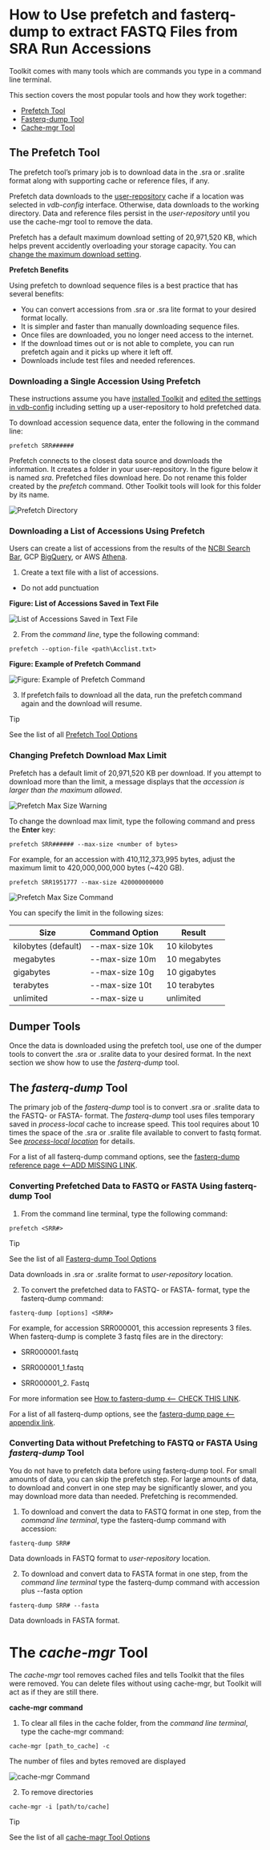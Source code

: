 # How to Use prefetch and fasterq-dump to extract FASTQ Files from SRA Run Accessions

Toolkit comes with many tools which are commands you type in a command line terminal.

This section covers the most popular tools and how they work together:
* [Prefetch Tool](#the-prefetch-tool)
* [Fasterq-dump Tool](#the-fasterq-dump-tool)    
* [Cache-mgr Tool](#the-cache-mgr-tool)
  
## The Prefetch Tool

The prefetch tool’s primary job is to download data in the .sra or .sralite format along with supporting cache or reference files, if any. 

Prefetch data downloads to the [user-repository](03.-Review-and-adjust-Toolkit-Settings.html) cache if a location was selected in _vdb-config_ interface. Otherwise, data downloads to the working directory. Data and reference files persist in the _user-repository_ until you use the cache-mgr tool to remove the data. 

Prefetch has a default maximum download setting of 20,971,520 KB, which helps prevent accidently overloading your storage capacity. You can [change the maximum download setting](#changing-prefetch-download-max-limit).


**Prefetch Benefits**

Using prefetch to download sequence files is a best practice that has several benefits:
* You can convert accessions from .sra or .sra lite format to your desired format locally.
* It is simpler and faster than manually downloading sequence files.
* Once files are downloaded, you no longer need access to the internet.
* If the download times out or is not able to complete, you can run prefetch again and it picks up where it left off.
* Downloads include test files and needed references.

### Downloading a Single Accession Using Prefetch

These instructions assume you have [installed Toolkit](/01.-Downloading-SRA-Toolkit.md) and [edited the settings in vdb-config](/03.-Review-and-adjust-Toolkit-Settings.html) including setting up a user-repository to hold prefetched data.

To download accession sequence data, enter the following in the command line:

`prefetch SRR######`

Prefetch connects to the closest data source and downloads the information. It creates a folder in your user-repository. In the figure below it is named _sra_. Prefetched files download here. Do not rename this folder created by the _prefetch_ command. Other Toolkit tools will look for this folder by its name.

![Prefetch Directory](/images/05/prefect-dir.png)

### Downloading a List of Accessions Using Prefetch 

Users can create a list of accessions from the results of the [NCBI Search Bar](https://www.ncbi.nlm.nih.gov/sra/docs/srasearch/), GCP [BigQuery](https://www.ncbi.nlm.nih.gov/sra/docs/sra-bigquery-examples/), or AWS [Athena](https://www.ncbi.nlm.nih.gov/sra/docs/sra-athena-examples/). 

1. Create a text file with a list of accessions. 

  - Do not add punctuation

**Figure: List of Accessions Saved in Text File**

![List of Accessions Saved in Text File](images/05/accession_list-txt.png)

2. From the _command line_, type the following command: 

 `prefetch --option-file <path\Acclist.txt>`

**Figure: Example of Prefetch Command**

![Figure: Example of Prefetch Command](images/05/prefetch-command.png)

3. If prefetch fails to download all the data, run the prefetch command again and the download will resume.  

> [!TIP]
> See the list of all [Prefetch Tool Options](toolkit-tools-options.md#prefetch)

### Changing Prefetch Download Max Limit 

Prefetch has a default limit of 20,971,520 KB per download. If you attempt to download more than the limit, a message displays that the _accession is larger than the maximum allowed_.

![Prefetch Max Size Warning](images/05/prefetch-warning.png)

To change the download max limit, type the following command and press the **Enter** key: 

`prefetch SRR###### --max-size <number of bytes>`

  For example, for an accession with 410,112,373,995 bytes, adjust the maximum limit to 420,000,000,000 bytes (~420 GB). 

  `prefetch SRR1951777 --max-size 420000000000`  

  ![Prefetch Max Size Command](images/05/prefetch-max-size.png)

  You can specify the limit in the following sizes:

  | Size | Command Option | Result |
  | --- | --- | --- |
  | kilobytes (default) | --max-size 10k |  10 kilobytes |
  | megabytes | --max-size 10m | 10 megabytes  |
  | gigabytes  | --max-size 10g   |  10 gigabytes |
  | terabytes | --max-size 10t  | 10 terabytes |
  | unlimited | --max-size u |  unlimited |

  ## Dumper Tools 
  
Once the data is downloaded using the prefetch tool, use one of the dumper tools to convert the .sra or .sralite data to your desired format. In the next section we show how to use the _fasterq-dump_ tool.



## The _fasterq-dump_ Tool 

The primary job of the _fasterq-dump_ tool is to convert .sra or .sralite data to the FASTQ- or FASTA- format. The _fasterq-dump_ tool uses files temporary saved in _process-local_ cache to increase speed. This tool requires about 10 times the space of the .sra or .sralite file available to convert to fastq format. See [_process-local location_](Review-and-Adjust-Toolkit-Settings.md) for details. 

For a list of all fasterq-dump command options, see the [fasterq-dump reference page <--ADD MISSING LINK](page.html). 

### Converting Prefetched Data to FASTQ or FASTA Using fasterq-dump Tool 

1. From the command line terminal, type the following command: 

`prefetch <SRR#>`

 > [!TIP]
> See the list of all [Fasterq-dump Tool Options](toolkit-tools-options.md#fasterq-dump)

Data downloads in .sra or .sralite format to _user-repository_ location. 

2. To convert the prefetched data to FASTQ- or FASTA- format, type the fasterq-dump command: 

`fasterq-dump [options] <SRR#>`

For example, for accession SRR000001, this accession represents 3 files. When fasterq-dump is complete 3 fastq files are in the directory: 

* SRR000001.fastq 

* SRR000001_1.fastq 

* SRR000001_2. Fastq 

For more information see [How to fasterq-dump <-- CHECK THIS LINK](https://github.com/ncbi/sra-tools/wiki/HowTo:-fasterq-dump). 

For a list of all fasterq-dump options, see the [fasterq-dump page <-- appendix link](page.html). 

### Converting Data without Prefetching to FASTQ or FASTA Using _fasterq-dump_ Tool 

You do not have to prefetch data before using fasterq-dump tool. For small amounts of data, you can skip the prefetch step. For large amounts of data, to download and convert in one step may be significantly slower, and you may download more data than needed. Prefetching is recommended. 

1. To download and convert the data to FASTQ format in one step, from the _command line terminal_, type the fasterq-dump command with accession: 

`fasterq-dump SRR#` 

Data downloads in FASTQ format to _user-repository_ location. 

2. To download and convert data to FASTA format in one step, from the _command line terminal_ type the fasterq-dump command with accession plus --fasta option 

`fasterq-dump SRR# --fasta`

Data downloads in FASTA format. 

# The _cache-mgr_ Tool 

The _cache-mgr_ tool removes cached files and tells Toolkit that the files were removed. You can delete files without using cache-mgr, but Toolkit will act as if they are still there.  

**cache-mgr command**

1. To clear all files in the cache folder, from the _command line terminal_, type the cache-mgr command: 

`cache-mgr [path_to_cache] -c`    

The number of files and bytes removed are displayed 

![_cache-mgr_ Command](images/05/cache-mgr-command.png)

2. To remove directories 

`cache-mgr -i [path/to/cache]`  

> [!TIP]
> See the list of all [cache-magr Tool Options](toolkit-tools-options.md#cache-mgr)





